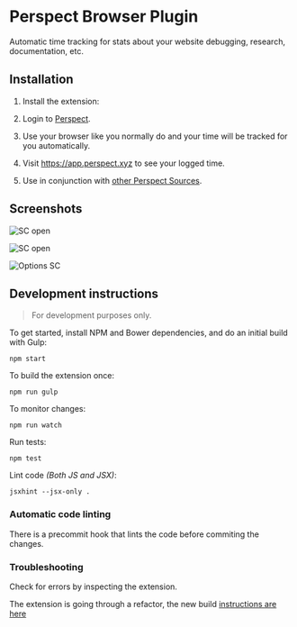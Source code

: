 # Perspect Browser Plugin

Automatic time tracking for stats about your website debugging, research, documentation, etc.

## Installation

1. Install the extension:

<!-- [![Chrome](https://wakatime.com/static/img/chrome-web-store.png)](https://chrome.google.com/webstore/detail/wakatime/jnbbnacmeggbgdjgaoojpmhdlkkpblgi)

[![Firefox](https://wakatime.com/static/img/firefox-addon.png)](https://addons.mozilla.org/en-US/firefox/addon/wakatime/)

[![Edge](https://wakatime.com/static/img/microsoft-extension.png)](https://microsoftedge.microsoft.com/addons/detail/wakatime/cdnpfnaadjmaplhghnlonephmabegadl) -->

2. Login to [Perspect](https://app.perspect.xyz/).

3. Use your browser like you normally do and your time will be tracked for you automatically.

4. Visit https://app.perspect.xyz to see your logged time.

5. Use in conjunction with [other Perspect Sources](https://app.perspect.xyz/sources).

## Screenshots

![SC open](./screenshots/sc_6-green.png)

![SC open](./screenshots/sc_6-open.png)

![Options SC](./screenshots/sc_8-options.png)

## Development instructions

> For development purposes only.

To get started, install NPM and Bower dependencies, and do an initial build with Gulp:

```
npm start
```

To build the extension once:

```
npm run gulp
```

To monitor changes:

```
npm run watch
```

Run tests:

```
npm test
```

Lint code _(Both JS and JSX)_:

```
jsxhint --jsx-only .
```

### Automatic code linting

There is a precommit hook that lints the code before commiting the changes.

### Troubleshooting

Check for errors by inspecting the extension.

<!-- ![inspecting extension](./screenshots/wakatime-chrome-debug.gif) -->

The extension is going through a refactor, the new build [instructions are here](./DEVELOPMENT.md)
